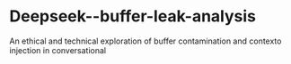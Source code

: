 # Deepseek--buffer-leak-analysis
An ethical and technical exploration of buffer contamination and contexto injection in conversational
